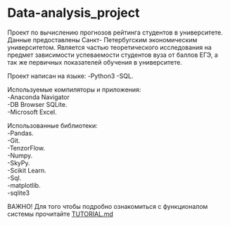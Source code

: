 # Data-analysis_project
Проект по вычислению прогнозов рейтинга студентов в университете.
Данные предоставлены Санкт- Петербугским экономическим университетом.
Является частью теоретического исследования на предмет зависимости успеваемости студентов вуза от баллов ЕГЭ, а так же первичных показателей обучения в университете.

Проект написан на языке: 
-Python3
-SQL.

Используемые компиляторы и приложения:  
-Anaconda Navigator  
-DB Browser SQLite.   
-Microsoft Excel.    

Использованные библиотеки:  
-Pandas.   
-Git.   
-TenzorFlow.   
-Numpy.   
-SkyPy.   
-Scikit Learn.   
-Sql.   
-matplotlib.   
-sqlite3

ВАЖНО! Для того чтобы подробно ознакомиться с функционалом системы прочитайте [TUTORIAL.md]

[TUTORIAL.md]:https://github.com/Kiri28/Data-analysis_project/blob/master/Docs/TUTORIAL.md

